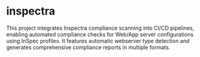 # inspectra
This project integrates Inspectra compliance scanning into CI/CD pipelines, enabling automated compliance checks for Web/App server configurations using InSpec profiles. It features automatic webserver type detection and generates comprehensive compliance reports in multiple formats.
